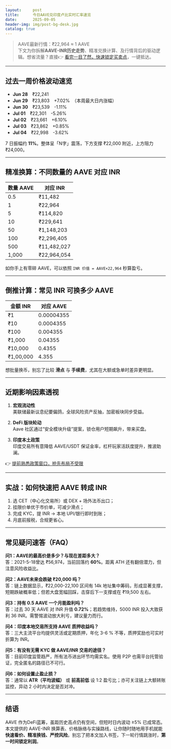 ```yaml
---
layout:     post
title:      今日AAVE兑印度卢比实时汇率速览
date:       2025-09-05
header-img: img/post-bg-desk.jpg
catalog: true
---
```


> AAVE最新行情：₹22,964 ≈ 1 AAVE  
> 下文为你拆解**AAVE-INR历史走势**、精准兑换计算、及行情背后的驱动逻辑。想省流量？直接👉 [看完一目了然，快速锁定买卖点](https://okxdog.com/)，一键抵达。

---

## 过去一周价格波动速览

- **Jun 28**　₹22,241  
- **Jun 29**　₹23,803　+7.02%　（本周最大日内涨幅）  
- **Jun 30**　₹23,539　-1.11%  
- **Jul 01**　₹22,301　-5.26%  
- **Jul 02**　₹23,661　+6.10%  
- **Jul 03**　₹23,862　+0.85%  
- **Jul 04**　₹22,998　-3.62%  

7 日振幅约 **11%**。整体呈「N字」震荡，下方支撑 ₹22,000 附近，上方阻力 ₹24,000。

---

## 精准换算：不同数量的 AAVE 对应 INR

| 数量 AAVE | 对应 INR     |
|-----------|--------------|
| 0.5       | ₹11,482      |
| 1         | ₹22,964      |
| 5         | ₹114,820     |
| 10        | ₹229,641     |
| 50        | ₹1,148,203   |
| 100       | ₹2,296,405   |
| 500       | ₹11,482,027  |
| 1,000     | ₹22,964,054  |

如你手上有零碎 AAVE，可以依照 `INR 价值 = AAVE×22,964` 秒算盈亏。

---

## 倒推计算：常见 INR 可换多少 AAVE

| 金额 INR | 对应 AAVE        |
|----------|------------------|
| ₹1       | 0.00004355       |
| ₹10      | 0.0004355        |
| ₹100     | 0.004355         |
| ₹1,000   | 0.04355          |
| ₹10,000  | 0.4355           |
| ₹1,00,000| 4.355            |

想批量换币，别忘了比较 **滑点** 与 **手续费**，尤其在大额或急单时差异更明显。

---

## 近期影响因素透视

1. **宏观流动性**  
   美联储最新议息纪要偏鸽，全球风险资产反抽，加密板块同步受益。

2. **DeFi 版块轮动**  
   Aave 社区通过“安全模块升级”提案，锁仓用户短期飙升，带来买盘。

3. **印度本土政策**  
   印度交易所有意降低 AAVE/USDT 保证金率，杠杆玩家活跃度提升，推波助澜。

👉 [提前熟悉政策窗口，抢先布局不受限](https://okxdog.com/)

---

## 实战：如何快速把 AAVE 转成 INR

1. 选 CET（中心化交易所）或 DEX + 场外法币出口；  
2. 挂限价单优于市价单，可减少滑点；  
3. 完成 KYC，提 INR → 本地 UPI/银行即时到账；  
4. 月底前报税，合规更省心。

---

## 常见疑问速答（FAQ）

**问1：AAVE的最高价是多少？与现在差距多大？**  
答：2021-5-18曾达 ₹56,974，当前回落约 **60%**。距离 ATH 还有翻倍潜力，但注意风险收益比。

**问2：AAVE未来会跌破 ₹20,000 吗？**  
答：链上数据显示，₹22,000-22,100 区间有 14k 地址集中筹码，形成显著支撑，短期跌破概率低；但若大盘宽幅回踩，击穿后下一支撑或在 ₹19,500 左右。

**问3：持有 0.5 AAVE 一个月能盈利吗？**  
答：过去 30 天 AAVE 对 INR 升值 **0.72%**；若趋势维持，5000 INR 投入大致获利 36 INR。需警惕波动放大利亏，建议量力而行。

**问4：印度本地交易所支持 AAVE 质押收益吗？**  
答：三大主流平台均提供灵活或定期质押，年化 3-6 % 不等，质押奖励也可实时折算为 INR。

**问5：有没有无需 KYC 做 AAVE/INR 交易的途径？**  
答：目前印度监管趋严，所有法币进出环节均需实名。使用 P2P 也需平台托管验证，完全匿名的路径已不可行。

**问6：如何设置止盈止损？**  
答：通常以 **ATR（平均波幅）** 或 **前高前低** 设 1:2 盈亏比；亦可关注链上大额转账监控，异动 2 小时内决定是否对冲。

---

## 结语

AAVE 作为DeFi蓝筹，虽距历史高点仍有空间，但短时日内波动 ≥5% 已成常态。本文提供的 AAVE-INR 换算表、价格脉络与实操路线，让你随时随地用手机就能 **快速看价、精准换钱、严控风险**。别忘了把本文加入书签，下一轮行情跳涨时，**第一时间锁定利润**。